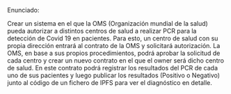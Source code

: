 Enunciado: 

Crear un sistema en el que la OMS (Organización mundial de la salud) pueda autorizar a distintos centros de salud a realizar
PCR para la detección de Covid 19 en pacientes. Para esto, un centro de salud con su propia dirección entrará al contrato
de la OMS y solicitará autorización. La OMS, en base a sus propios procedimientos, podrá aprobar la solicitud de cada
centro y crear un nuevo contrato en el que el owner será dicho centro de salud. En este contrato podrá registrar los
resultados del PCR de cada uno de sus pacientes y luego publicar los resultados (Positivo o Negativo) junto al código
de un fichero de IPFS para ver el diagnóstico en detalle.
